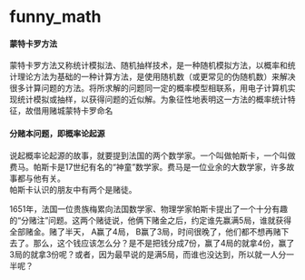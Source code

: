 # funny_math

#### 蒙特卡罗方法
蒙特卡罗方法又称统计模拟法、随机抽样技术，是一种随机模拟方法，以概率和统计理论方法为基础的一种计算方法，是使用随机数（或更常见的伪随机数）来解决很多计算问题的方法。将所求解的问题同一定的概率模型相联系，用电子计算机实现统计模拟或抽样，以获得问题的近似解。为象征性地表明这一方法的概率统计特征，故借用赌城蒙特卡罗命名

#### 分赌本问题，即概率论起源
说起概率论起源的故事，就要提到法国的两个数学家。一个叫做帕斯卡，一个叫做费马。帕斯卡是17世纪有名的“神童”数学家。费马是一位业余的大数学家，许多故事都与他有关。
<br>
帕斯卡认识的朋友中有两个是赌徒。
<br>
 
1651年，法国一位贵族梅累向法国数学家、物理学家帕斯卡提出了一个十分有趣的“分赌注”问题。这两个赌徒说，他俩下赌金之后，约定谁先赢满5局，谁就获得全部赌金。赌了半天， A赢了4局， B赢了3局，时间很晚了，他们都不想再赌下去了。那么，这个钱应该怎么分？是不是把钱分成7份，赢了4局的就拿4份，赢了3局的就拿3份呢？或者，因为最早说的是满5局，而谁也没达到，所以就一人分一半呢？
